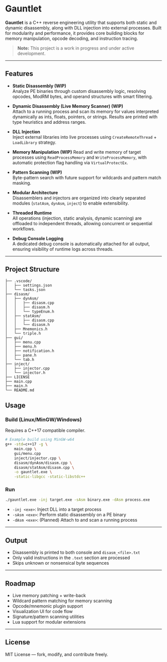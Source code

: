 # Gauntlet

**Gauntlet** is a C++ reverse engineering utility that supports both static and dynamic disassembly, along with DLL injection into external processes. Built for modularity and performance, it provides core building blocks for memory manipulation, opcode decoding, and instruction tracing.

> **Note:** This project is a work in progress and under active development.

---
## Features

- **Static Disassembly (WIP)**  
  Analyze PE binaries through custom disassembly logic, resolving opcodes, ModRM bytes, and operand structures with smart filtering.

- **Dynamic Disassembly (Live Memory Scanner) (WIP)**  
  Attach to a running process and scan its memory for values interpreted dynamically as ints, floats, pointers, or strings. Results are printed with type heuristics and address ranges.

- **DLL Injection**  
  Inject external libraries into live processes using `CreateRemoteThread` + `LoadLibrary` strategy.

- **Memory Manipulation (WIP)**
  Read and write memory of target processes using `ReadProcessMemory` and `WriteProcessMemory`, with automatic protection flag handling via `VirtualProtectEx`.

- **Pattern Scanning (WIP)**  
  Byte-pattern search with future support for wildcards and pattern match masking.

- **Modular Architecture**  
  Disassemblers and injectors are organized into clearly separated modules (`statAsm`, `dynAsm`, `inject`) to enable extensibility.

- **Threaded Runtime**  
  All operations (injection, static analysis, dynamic scanning) are offloaded to independent threads, allowing concurrent or sequential workflows.

- **Debug Console Logging**  
  A dedicated debug console is automatically attached for all output, ensuring visibility of runtime logs across threads.

---

## Project Structure

```gauntlet/
├── .vscode/
│   ├── settings.json
│   └── tasks.json
├── disasm/
│   ├── dynAsm/
│   │   ├── disasm.cpp
│   │   ├── disasm.h
│   │   └── typeEnum.h
│   ├── statAsm/
│   │   ├── disasm.cpp
│   │   └── disasm.h
│   ├── Mnemonics.h
│   └── triple.h
├── gui/
│   ├── menu.cpp
│   ├── menu.h
│   ├── notification.h
│   ├── pane.h
│   └── tab.h
├── inject/
│   ├── injector.cpp
│   └── injector.h
├── LICENSE
├── main.cpp
├── main.h
└── README.md

```

## Usage

### Build (Linux/MinGW/Windows)
Requires a C++17 compatible compiler.

```bash
# Example build using MinGW-w64
g++ -std=c++17 -g \
    main.cpp \
    gui/menu.cpp
    inject/injector.cpp \
    disasm/dynAsm/disasm.cpp \
    disasm/statAsm/disasm.cpp \
    -o gauntlet.exe \
    -static-libgcc -static-libstdc++
```

### Run
```bash
./gauntlet.exe -inj target.exe -sAsm binary.exe -dAsm process.exe
```

- `-inj <exe>`: Inject DLL into a target process
- `-sAsm <exe>`: Perform static disassembly on a PE binary
- `-dAsm <exe>`: (Planned) Attach to and scan a running process

---

## Output

- Disassembly is printed to both console and `disasm_<file>.txt`
- Only valid instructions in the `.text` section are processed
- Skips unknown or nonsensical byte sequences

---

## Roadmap

- Live memory patching + write-back
- Wildcard pattern matching for memory scanning
- Opcode/mnemonic plugin support
- Visualization UI for code flow
- Signature/pattern scanning utilities
- Lua support for modular extensions

---

## License

MIT License — fork, modify, and contribute freely.
